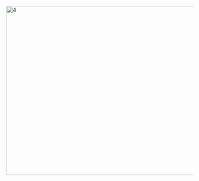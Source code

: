 <img width="788" height="457" alt="4" src="https://github.com/user-attachments/assets/365352c6-e7d6-432c-9e3d-98cba63bd095" />
